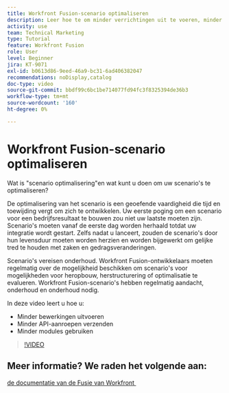 ```yaml
---
title: Workfront Fusion-scenario optimaliseren
description: Leer hoe te om minder verrichtingen uit te voeren, minder API vraag te verzenden, en minder modules, allen in  [!DNL Adobe Workfront Fusion] te gebruiken.
activity: use
team: Technical Marketing
type: Tutorial
feature: Workfront Fusion
role: User
level: Beginner
jira: KT-9071
exl-id: b0613d86-9eed-46a9-bc31-6ad406382047
recommendations: noDisplay,catalog
doc-type: video
source-git-commit: bbdf99c6bc1be714077fd94fc3f8325394de36b3
workflow-type: tm+mt
source-wordcount: '160'
ht-degree: 0%

---
```


# Workfront Fusion-scenario optimaliseren

Wat is &quot;scenario optimalisering&quot;en wat kunt u doen om uw scenario&#39;s te optimaliseren?

De optimalisering van het scenario is een geoefende vaardigheid die tijd en toewijding vergt om zich te ontwikkelen. Uw eerste poging om een scenario voor een bedrijfsresultaat te bouwen zou niet uw laatste moeten zijn. Scenario&#39;s moeten vanaf de eerste dag worden herhaald totdat uw integratie wordt gestart. Zelfs nadat u lanceert, zouden de scenario&#39;s door hun levensduur moeten worden herzien en worden bijgewerkt om gelijke tred te houden met zaken en gedragsveranderingen.

Scenario&#39;s vereisen onderhoud. Workfront Fusion-ontwikkelaars moeten regelmatig over de mogelijkheid beschikken om scenario&#39;s voor mogelijkheden voor heropbouw, herstructurering of optimalisatie te evalueren. Workfront Fusion-scenario&#39;s hebben regelmatig aandacht, onderhoud en onderhoud nodig.

In deze video leert u hoe u:

* Minder bewerkingen uitvoeren
* Minder API-aanroepen verzenden
* Minder modules gebruiken

>[!VIDEO](https://video.tv.adobe.com/v/335313/?quality=12&learn=on&enablevpops=1)

## Meer informatie? We raden het volgende aan:

[&#x200B; de documentatie van de Fusie van Workfront &#x200B;](https://experienceleague.adobe.com/nl/docs/workfront-fusion/using/get-started-with-fusion/understand-workfront-fusion/workfront-fusion-overview)
